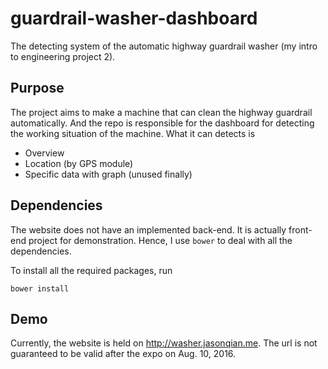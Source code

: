 # guardrail-washer-dashboard
The detecting system of the automatic highway guardrail washer (my intro to engineering project 2).

## Purpose

The project aims to make a machine that can clean the highway guardrail automatically. And the repo is responsible for the dashboard for detecting the working situation of the machine. What it can detects is

- Overview
- Location (by GPS module)
- Specific data with graph (unused finally)

## Dependencies

The website does not have an implemented back-end. It is actually front-end project for demonstration. Hence, I use `bower` to deal with all the dependencies.

To install all the required packages, run
```
bower install
```

## Demo

Currently, the website is held on <http://washer.jasonqian.me>. The url is not guaranteed to be valid after the expo on Aug. 10, 2016.
